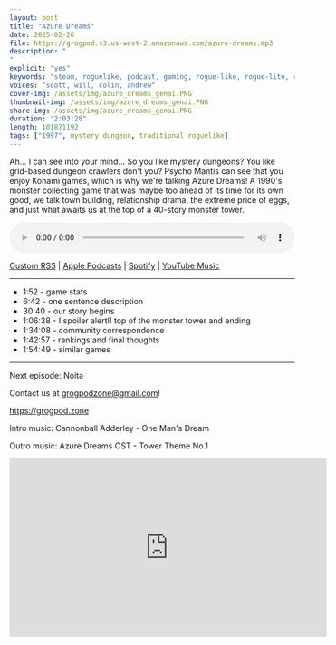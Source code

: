 ```yaml
---
layout: post
title: "Azure Dreams"
date: 2025-02-26
file: https://grogpod.s3.us-west-2.amazonaws.com/azure-dreams.mp3
description: "
"
explicit: "yes" 
keywords: "steam, roguelike, podcast, gaming, rogue-like, rogue-lite, roguelite"
voices: "scott, will, colin, andrew"
cover-img: /assets/img/azure_dreams_genai.PNG
thumbnail-img: /assets/img/azure_dreams_genai.PNG
share-img: /assets/img/azure_dreams_genai.PNG
duration: "2:03:28"
length: 101871192 
tags: ["1997", mystery dungeon, traditional roguelike]
---
```


Ah... I can see into your mind... So you like mystery dungeons? You like grid-based dungeon crawlers don't you? Psycho Mantis can see that you enjoy Konami games, which is why we're talking Azure Dreams! A 1990's monster collecting game that was maybe too ahead of its time for its own good, we talk town building, relationship drama, the extreme price of eggs, and just what awaits us at the top of a 40-story monster tower. 

<div class="container">
  <audio controls style="width: 100%;">
    <source src="https://grogpod.s3.us-west-2.amazonaws.com/azure-dreams.mp3" type="audio/mpeg">
  </audio>
</div>

[Custom RSS](https://grogpod.zone/feed.xml) | [Apple Podcasts](https://podcasts.apple.com/us/podcast/grogpod/id1650474911) | [Spotify](https://open.spotify.com/show/655SEhPUWIC77oO3hILe0b) | [YouTube Music](https://music.youtube.com/playlist?list=PL-ShOmyMvd4jYFChE6tgj0JYG8RKK4xe0) 

---
* 1:52 - game stats
* 6:42 - one sentence description
* 30:40 - our story begins
* 1:06:38 - !!spoiler alert!! top of the monster tower and ending
* 1:34:08 - community correspondence
* 1:42:57 - rankings and final thoughts
* 1:54:49 - similar games

---

Next episode: Noita

Contact us at grogpodzone@gmail.com!

https://grogpod.zone

Intro music: Cannonball Adderley - One Man's Dream

Outro music: Azure Dreams OST - Tower Theme No.1

<div class="embed-responsive embed-responsive-16by9">
<iframe width="560" height="315" src="https://www.youtube.com/embed/hvvKkSje_tI" title="YouTube video player" frameborder="0" allow="accelerometer; autoplay; clipboard-write; encrypted-media; gyroscope; picture-in-picture" allowfullscreen></iframe>
</div>
